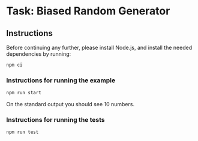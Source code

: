 # Task: Biased Random Generator

## Instructions

Before continuing any further, please install Node.js, and install the needed dependencies by running:

```sh
npm ci
```

### Instructions for running the example

```sh
npm run start
```

On the standard output you should see 10 numbers.

### Instructions for running the tests

```sh
npm run test
```
